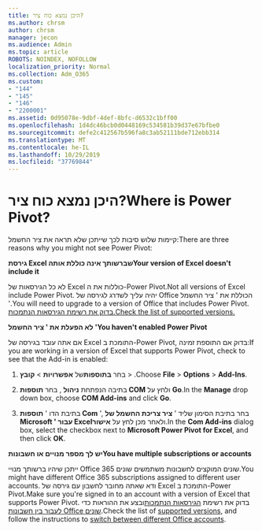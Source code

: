 ```yaml
---
title: היכן נמצא כוח ציר?
ms.author: chrsm
author: chrsm
manager: jecon
ms.audience: Admin
ms.topic: article
ROBOTS: NOINDEX, NOFOLLOW
localization_priority: Normal
ms.collection: Adm_O365
ms.custom:
- "144"
- "145"
- "146"
- "2200001"
ms.assetid: 0d95078e-9dbf-4def-8bfc-d6532c1bff00
ms.openlocfilehash: 1d4dc46bcb0d0448169c534581b39d37e67bfbe0
ms.sourcegitcommit: defe2c412567b596fa8c3ab52111bde712ebb314
ms.translationtype: MT
ms.contentlocale: he-IL
ms.lasthandoff: 10/29/2019
ms.locfileid: "37769844"
---
```

# <a name="where-is-power-pivot"></a><span data-ttu-id="c3cfe-102">היכן נמצא כוח ציר?</span><span class="sxs-lookup"><span data-stu-id="c3cfe-102">Where is Power Pivot?</span></span>

<span data-ttu-id="c3cfe-103">קיימות שלוש סיבות לכך שייתכן שלא תראה את ציר החשמל:</span><span class="sxs-lookup"><span data-stu-id="c3cfe-103">There are three reasons why you might not see Power Pivot:</span></span>
  
<span data-ttu-id="c3cfe-104">**גירסת Excel שברשותך אינה כוללת אותה**</span><span class="sxs-lookup"><span data-stu-id="c3cfe-104">**Your version of Excel doesn't include it**</span></span>
  
<span data-ttu-id="c3cfe-105">לא כל הגירסאות של Excel כוללות את ה-Power Pivot.</span><span class="sxs-lookup"><span data-stu-id="c3cfe-105">Not all versions of Excel include Power Pivot.</span></span> <span data-ttu-id="c3cfe-106">יהיה עליך לשדרג לגירסה של Office הכוללת את ' ציר החשמל '.</span><span class="sxs-lookup"><span data-stu-id="c3cfe-106">You will need to upgrade to a version of Office that includes Power Pivot.</span></span> [<span data-ttu-id="c3cfe-107">בדוק את רשימת הגירסאות הנתמכות.</span><span class="sxs-lookup"><span data-stu-id="c3cfe-107">Check the list of supported versions.</span></span>](https://support.office.com/article/aa64e217-4b6e-410b-8337-20b87e1c2a4b.aspx)
  
<span data-ttu-id="c3cfe-108">**לא הפעלת את ' ציר החשמל '**</span><span class="sxs-lookup"><span data-stu-id="c3cfe-108">**You haven't enabled Power Pivot**</span></span>
  
<span data-ttu-id="c3cfe-109">אם אתה עובד בגירסה של Excel התומכת ב-Power Pivot, בדוק אם התוספת זמינה:</span><span class="sxs-lookup"><span data-stu-id="c3cfe-109">If you are working in a version of Excel that supports Power Pivot, check to see that the Add-in is enabled:</span></span>
  
1. <span data-ttu-id="c3cfe-110">בחר **בתוספות**של **אפשרויות** \> **קובץ** \> .</span><span class="sxs-lookup"><span data-stu-id="c3cfe-110">Choose **File** \> **Options** \> **Add-Ins**.</span></span>

2. <span data-ttu-id="c3cfe-111">בתיבה הנפתחת **ניהול** , בחר **תוספות COM** ולחץ על **Go**.</span><span class="sxs-lookup"><span data-stu-id="c3cfe-111">In the **Manage** drop down box, choose **COM Add-ins** and click **Go**.</span></span>

3. <span data-ttu-id="c3cfe-112">בתיבת הדו ' **תוספות Com** ', בחר בתיבת הסימון שליד ' **ציר צריכת החשמל של Microsoft ' עבור Excel**ולאחר מכן לחץ על **אישור**.</span><span class="sxs-lookup"><span data-stu-id="c3cfe-112">In the **Com Add-ins** dialog box, select the checkbox next to **Microsoft Power Pivot for Excel**, and then click **OK**.</span></span>

<span data-ttu-id="c3cfe-113">**יש לך מספר מנויים או חשבונות**</span><span class="sxs-lookup"><span data-stu-id="c3cfe-113">**You have multiple subscriptions or accounts**</span></span>
  
<span data-ttu-id="c3cfe-114">ייתכן שיהיו ברשותך מנויי Office 365 שונים המוקצים לחשבונות משתמשים שונים.</span><span class="sxs-lookup"><span data-stu-id="c3cfe-114">You might have different Office 365 subscriptions assigned to different user accounts.</span></span> <span data-ttu-id="c3cfe-115">ודא שאתה מחובר לחשבון עם גירסה של Excel התומכת ב-Power Pivot.</span><span class="sxs-lookup"><span data-stu-id="c3cfe-115">Make sure you're signed in to an account with a version of Excel that supports Power Pivot.</span></span> <span data-ttu-id="c3cfe-116">בדוק את רשימת [הגירסאות הנתמכות](https://support.office.com/article/aa64e217-4b6e-410b-8337-20b87e1c2a4b.aspx)ובצע את ההוראות כדי [לעבור בין חשבונות Office שונים](https://support.office.com/article/b9582171-fd1f-4284-9846-bdd72bb28426.aspx#BKMK_WebSwitchAccounts).</span><span class="sxs-lookup"><span data-stu-id="c3cfe-116">Check the list of [supported versions](https://support.office.com/article/aa64e217-4b6e-410b-8337-20b87e1c2a4b.aspx), and follow the instructions to [switch between different Office accounts](https://support.office.com/article/b9582171-fd1f-4284-9846-bdd72bb28426.aspx#BKMK_WebSwitchAccounts).</span></span>
